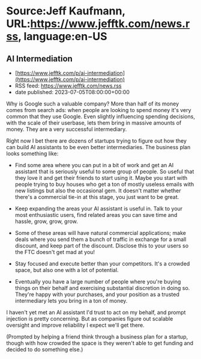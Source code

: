 # Source:Jeff Kaufmann, URL:https://www.jefftk.com/news.rss, language:en-US

## AI Intermediation
 - [https://www.jefftk.com/p/ai-intermediation](https://www.jefftk.com/p/ai-intermediation)
 - RSS feed: https://www.jefftk.com/news.rss
 - date published: 2023-07-05T08:00:00+00:00

<p><span>

Why is Google such a valuable company?  More than half of its money
comes from search ads: when people are looking to spend money it's
very common that they use Google. Even slightly influencing spending
decisions, with the scale of their userbase, lets them bring in
massive amounts of money.  They are a very successful intermediary.

</span>

<p>

Right now I bet there are dozens of startups trying to figure out how
they can build AI assistants to be even better intermediaries.  The
business plan looks something like:

</p>

<p>



</p>

<ul>

<li><p>Find some area where you can put in a bit of work and get an AI
assistant that is seriously useful to some group of people.  So useful
that they love it and get their friends to start using it.  Maybe you
start with people trying to buy houses who get a ton of mostly useless
emails with new listings but also the occasional gem.  It doesn't
matter whether there's a commercial tie-in at this stage, you just
want to be great.

</p></li>
<li><p>Keep expanding the areas your AI assistant is useful in.
Talk to your most enthusiastic users, find related areas you can save
time and hassle, grow, grow, grow.

</p></li>
<li><p>Some of these areas will have natural commercial applications;
make deals where you send them a bunch of traffic in exchange for a
small discount, and keep part of the discount.  Disclose this to your
users so the FTC doesn't get mad at you!

</p></li>
<li><p>Stay focused and execute better than your competitors.  It's a
crowded space, but also one with a lot of potential.

</p></li>
<li><p>Eventually you have a large number of people where you're
buying things on their behalf and exercising substantial discretion in
doing so.  They're happy with your purchases, and your position as a
trusted intermediary lets you bring in a ton of money.

</p></li>
</ul>



<p>

I haven't yet met an AI assistant I'd trust to act on my behalf, and
prompt injection is pretty concerning.  But as companies figure out
scalable oversight and improve reliability I expect we'll get there.

</p>

<p>

(Prompted by helping a friend think through a business plan for a
startup, though with how crowded the space is they weren't able to get
funding and decided to do something else.)

  </p>

